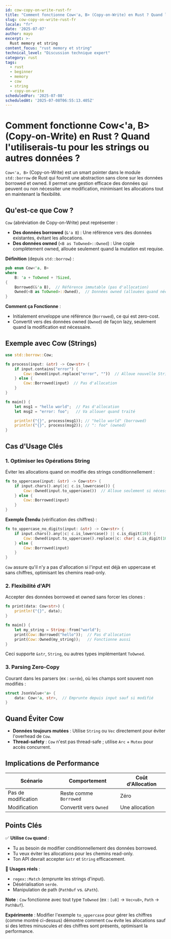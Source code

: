 ```yaml
---
id: cow-copy-on-write-rust-fr
title: "Comment fonctionne Cow<'a, B> (Copy-on-Write) en Rust ? Quand l'utiliser ?"
slug: cow-copy-on-write-rust-fr
locale: "fr"
date: '2025-07-07'
author: mayo
excerpt: >-
  Rust memory et string
content_focus: "rust memory et string"
technical_level: "Discussion technique expert"
category: rust
tags:
  - rust
  - beginner
  - memory
  - cow
  - string
  - copy-on-write
scheduledFor: '2025-07-08'
scheduledAt: '2025-07-08T06:55:13.405Z'
---
```


# Comment fonctionne Cow<'a, B> (Copy-on-Write) en Rust ? Quand l'utiliserais-tu pour les strings ou autres données ?

`Cow<'a, B>` (Copy-on-Write) est un smart pointer dans le module `std::borrow` de Rust qui fournit une abstraction sans clone sur les données borrowed et owned. Il permet une gestion efficace des données qui peuvent ou non nécessiter une modification, minimisant les allocations tout en maintenant la flexibilité.

## Qu'est-ce que Cow ?

`Cow` (abréviation de Copy-on-Write) peut représenter :
- **Des données borrowed** (`&'a B`) : Une référence vers des données existantes, évitant les allocations.
- **Des données owned** (`<B as ToOwned>::Owned`) : Une copie complètement owned, allouée seulement quand la mutation est requise.

**Définition** (depuis `std::borrow`) :
```rust
pub enum Cow<'a, B>
where
    B: 'a + ToOwned + ?Sized,
{
    Borrowed(&'a B),  // Référence immutable (pas d'allocation)
    Owned(<B as ToOwned>::Owned),  // Données owned (allouées quand nécessaire)
}
```

**Comment ça Fonctionne** :
- Initialement enveloppe une référence (`Borrowed`), ce qui est zero-cost.
- Convertit vers des données owned (`Owned`) de façon lazy, seulement quand la modification est nécessaire.

## Exemple avec Cow<str> (Strings)

```rust
use std::borrow::Cow;

fn process(input: &str) -> Cow<str> {
    if input.contains("error") {
        Cow::Owned(input.replace("error", ""))  // Alloue nouvelle String
    } else {
        Cow::Borrowed(input)  // Pas d'allocation
    }
}

fn main() {
    let msg1 = "hello world";  // Pas d'allocation
    let msg2 = "error: foo";   // Va allouer quand traité

    println!("{}", process(msg1)); // "hello world" (borrowed)
    println!("{}", process(msg2)); // ": foo" (owned)
}
```

## Cas d'Usage Clés

### 1. Optimiser les Opérations String

Éviter les allocations quand on modifie des strings conditionnellement :

```rust
fn to_uppercase(input: &str) -> Cow<str> {
    if input.chars().any(|c| c.is_lowercase()) {
        Cow::Owned(input.to_uppercase())  // Alloue seulement si nécessaire
    } else {
        Cow::Borrowed(input)
    }
}
```

**Exemple Étendu** (vérification des chiffres) :
```rust
fn to_uppercase_no_digits(input: &str) -> Cow<str> {
    if input.chars().any(|c| c.is_lowercase() || c.is_digit(10)) {
        Cow::Owned(input.to_uppercase().replace(|c: char| c.is_digit(10), ""))
    } else {
        Cow::Borrowed(input)
    }
}
```

`Cow` assure qu'il n'y a pas d'allocation si l'input est déjà en uppercase et sans chiffres, optimisant les chemins read-only.

### 2. Flexibilité d'API

Accepter des données borrowed et owned sans forcer les clones :

```rust
fn print(data: Cow<str>) {
    println!("{}", data);
}

fn main() {
    let my_string = String::from("world");
    print(Cow::Borrowed("hello"));  // Pas d'allocation
    print(Cow::Owned(my_string));   // Fonctionne aussi
}
```

Ceci supporte `&str`, `String`, ou autres types implémentant `ToOwned`.

### 3. Parsing Zero-Copy

Courant dans les parsers (ex : `serde`), où les champs sont souvent non modifiés :

```rust
struct JsonValue<'a> {
    data: Cow<'a, str>,  // Emprunte depuis input sauf si modifié
}
```

## Quand Éviter Cow

- **Données toujours mutées** : Utilise `String` ou `Vec` directement pour éviter l'overhead de `Cow`.
- **Thread-safety** : `Cow` n'est pas thread-safe ; utilise `Arc` + `Mutex` pour accès concurrent.

## Implications de Performance

| **Scénario** | **Comportement** | **Coût d'Allocation** |
|--------------|------------------|-----------------------|
| Pas de modification | Reste comme `Borrowed` | Zéro |
| Modification | Convertit vers `Owned` | Une allocation |

## Points Clés

✅ **Utilise `Cow` quand** :
- Tu as besoin de modifier conditionnellement des données borrowed.
- Tu veux éviter les allocations pour les chemins read-only.
- Ton API devrait accepter `&str` et `String` efficacement.

🚀 **Usages réels** :
- `regex::Match` (emprunte les strings d'input).
- Désérialisation `serde`.
- Manipulation de path (`PathBuf` vs. `&Path`).

**Note** : `Cow` fonctionne avec tout type `ToOwned` (ex : `[u8]` → `Vec<u8>`, `Path` → `PathBuf`).

**Expérimente** : Modifier l'exemple `to_uppercase` pour gérer les chiffres (comme montré ci-dessus) démontre comment `Cow` évite les allocations sauf si des lettres minuscules *et* des chiffres sont présents, optimisant la performance.
